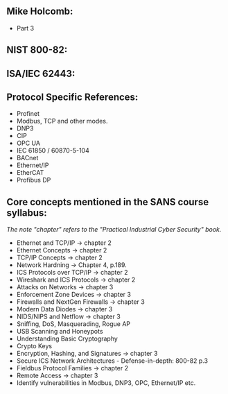 ## Mike Holcomb:
- Part 3

## NIST 800-82:

## ISA/IEC 62443:

## Protocol Specific References:
- Profinet
- Modbus, TCP and other modes.
- DNP3
- CIP
- OPC UA
- IEC 61850 / 60870-5-104
- BACnet
- Ethernet/IP
- EtherCAT
- Profibus DP

## Core concepts mentioned in the SANS course syllabus:
_The note "chapter" refers to the "Practical Industrial Cyber Security" book._ 
- Ethernet and TCP/IP  -> chapter 2
- Ethernet Concepts  -> chapter 2
- TCP/IP Concepts  -> chapter 2
- Network Hardning -> Chapter 4, p.189.
- ICS Protocols over TCP/IP  -> chapter 2
- Wireshark and ICS Protocols  -> chapter 2
- Attacks on Networks -> chapter 3
- Enforcement Zone Devices -> chapter 3
- Firewalls and NextGen Firewalls -> chapter 3
- Modern Data Diodes -> chapter 3
- NIDS/NIPS and Netflow -> chapter 3
- Sniffing, DoS, Masquerading, Rogue AP 
- USB Scanning and Honeypots
- Understanding Basic Cryptography
- Crypto Keys
- Encryption, Hashing, and Signatures -> chapter 3
- Secure ICS Network Architectures - Defense-in-depth: 800-82 p.3
- Fieldbus Protocol Families -> chapter 2
- Remote Access  -> chapter 3
- Identify vulnerabilities in Modbus, DNP3, OPC, Ethernet/IP etc.
